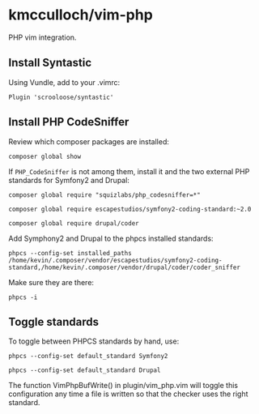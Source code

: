 # kmcculloch/vim-php

PHP vim integration.

## Install Syntastic

Using Vundle, add to your .vimrc:

`Plugin 'scrooloose/syntastic'`

## Install PHP CodeSniffer

Review which composer packages are installed:

`composer global show`

If `PHP_CodeSniffer` is not among them, install it and the two external PHP
standards for Symfony2 and Drupal:

`composer global require "squizlabs/php_codesniffer=*"`

`composer global require escapestudios/symfony2-coding-standard:~2.0`

`composer global require drupal/coder`

Add Symphony2 and Drupal to the phpcs installed standards:

`phpcs --config-set installed_paths /home/kevin/.composer/vendor/escapestudios/symfony2-coding-standard,/home/kevin/.composer/vendor/drupal/coder/coder_sniffer`

Make sure they are there:

`phpcs -i`

## Toggle standards

To toggle between PHPCS standards by hand, use:

`phpcs --config-set default_standard Symfony2`

`phpcs --config-set default_standard Drupal`

The function VimPhpBufWrite() in plugin/vim_php.vim will toggle this
configuration any time a file is written so that the checker uses the right
standard.
